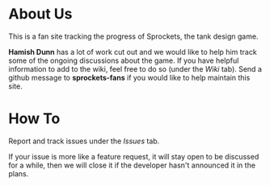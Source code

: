 # About Us
This is a fan site tracking the progress of Sprockets, the tank design game.

**Hamish Dunn** has a lot of work cut out and we would like to help him track some of the ongoing discussions about the game. If you have helpful information to add to the wiki, feel free to do so (under the _Wiki_ tab). Send a github message to **sprockets-fans** if you would like to help maintain this site.

# How To
Report and track issues under the _Issues_ tab.

If your issue is more like a feature request, it will stay open to be discussed for a while, then we will close it if the developer hasn't announced it in the plans. 
